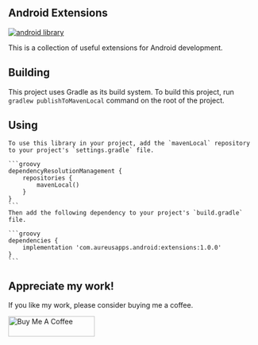 ## Android Extensions
[![android library](https://img.shields.io/badge/version-v1.0.0-orange)](https://github.com/UdaraWanasinghe/android-extensions)

This is a collection of useful extensions for Android development.

## Building
This project uses Gradle as its build system. To build this project, run `gradlew publishToMavenLocal` command on the root of the project.

## Using
    To use this library in your project, add the `mavenLocal` repository to your project's `settings.gradle` file.

    ```groovy
    dependencyResolutionManagement {
        repositories {
            mavenLocal()
        }
    }
    ```
    Then add the following dependency to your project's `build.gradle` file.

    ```groovy
    dependencies {
        implementation 'com.aureusapps.android:extensions:1.0.0'
    }
    ```

## Appreciate my work!

If you like my work, please consider buying me a coffee.

<a href="https://www.buymeacoffee.com/udarawanasinghe" target="_blank"><img src="https://cdn.buymeacoffee.com/buttons/default-orange.png" alt="Buy Me A Coffee" height="41" width="174"></a>
